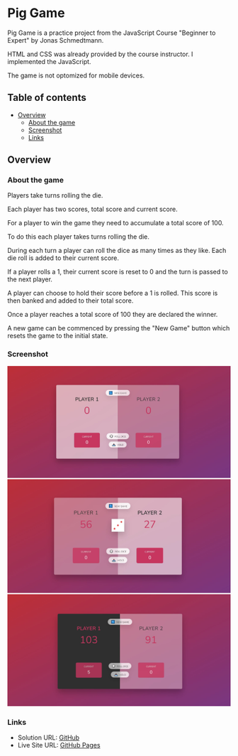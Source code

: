 # Pig Game

Pig Game is a practice project from the JavaScript Course "Beginner to Expert" by Jonas Schmedtmann.

HTML and CSS was already provided by the course instructor. I implemented the JavaScript.

The game is not optomized for mobile devices.

## Table of contents

- [Overview](#overview)
  - [About the game](#about-the-game)
  - [Screenshot](#screenshot)
  - [Links](#links)

## Overview

### About the game

Players take turns rolling the die.

Each player has two scores, total score and current score.

For a player to win the game they need to accumulate a total score of 100.

To do this each player takes turns rolling the die.

During each turn a player can roll the dice as many times as they like. Each die roll is added to their current score.

If a player rolls a 1, their current score is reset to 0 and the turn is passed to the next player.

A player can choose to hold their score before a 1 is rolled. This score is then banked and added to their total score.

Once a player reaches a total score of 100 they are declared the winner.

A new game can be commenced by pressing the "New Game" button which resets the game to the initial state.

### Screenshot

![](./Initial.JPG)
![](./During-gameplay.JPG)
![](./Winner.JPG)

### Links

- Solution URL: [GitHub](https://github.com/Roneeey/PigGame)
- Live Site URL: [GitHub Pages](https://roneeey.github.io/PigGame/)
